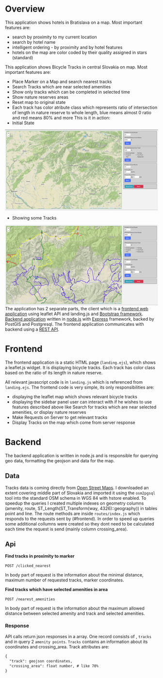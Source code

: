 # Overview

This application shows hotels in Bratislava on a map. Most important features are:
- search by proximity to my current location
- search by hotel name
- intelligent ordering - by proximity and by hotel features
- hotels on the map are color coded by their quality assigned in stars (standard)

This application shows Bicycle Tracks in central Slovakia on map. Most important features are:
- Place Marker on a Map and search nearest tracks
- Search Tracks which are near selected amenities
- Show only tracks which can be completed in selected time
- Show nature reserves areas
- Reset map to original state
- Each track has color atribute class which represents ratio of intersection of length in nature reserve to whole length, blue means almost 0 ratio and red means 80% and more
This is it in action:
- Initial State

![Screenshot](Screenshot_2.png)

- Showing some Tracks

![Screenshot](Screenshot_3.png)
The application has 2 separate parts, the client which is a [frontend web application](#frontend) using leaflet API and landing.js and [Bootstrap framework](https://getbootstrap.com). [Backend application](#backend) written in [node.js](https://nodejs.org/en/) with [Express](https://expressjs.com/) framework, backed by PostGIS and Postgresql. The frontend application communicates with backend using a [REST API](#api).

# Frontend

The frontend application is a static HTML page (`landing.ejs`), which shows a leaflet.js widget. It is displaying bicycle tracks. Each track has color class based on the ratio of its length in nature reserve.

All relevant javascript code is in `landing.js` which is referenced from `landing.ejs`. The frontend code is very simple, its only responsibilities are:
- displaying the leaflet map which shows relevant bicycle tracks
- displaying the sidebar panel user can interact with if he wishes to use features described above like Search for tracks which are near selected amenities, or display nature reserves
- Make Requests on Server to get relevant tracks
- Display Tracks on the map which come from server response

# Backend

The backend application is written in node.js and is responsible for querying geo data, formatting the geojson and data for the map.

## Data

Tracks data is coming directly from [Open Street Maps](https://www.openstreetmap.org/#map=8/48.674/19.709). I downloaded an extent covering middle part of Slovakia and imported it using the `osm2pgsql` tool into the standard OSM schema in WGS 84 with hstore enabled. To speedup the queries I created multiple indexes on geometry columns (amenity, route, ST_Length(ST_Transform(way, 4326)::geography)) in tables point and line. The route methods are inside `routes/index.js` which responds to the requests sent by (#frontend). In order to speed up queries some additional collumns were created so they dont need to be calculated each time the request is send (mainly column crossing_area).

## Api

**Find tracks in proximity to marker**

`POST /clicked_nearest`

In body part of request is the information about the minimal distance, maximum number of requested tracks, marker coordinates.

**Find tracks which have selected amenities in area**

`POST /nearest_amenities`

In body part of request is the information about the maximum allowed distance between selected amenity and track and selected amenities.
### Response

API calls return json responses in a array. One record consists of , `tracks` and in query 2 `amenity points`. `Tracks` contains an information about its coordinates and crossing_area. Track attributes are:
```
{
  "track": geojson coordinates,
  "crossing_area": float number, # like 70%
}
```
